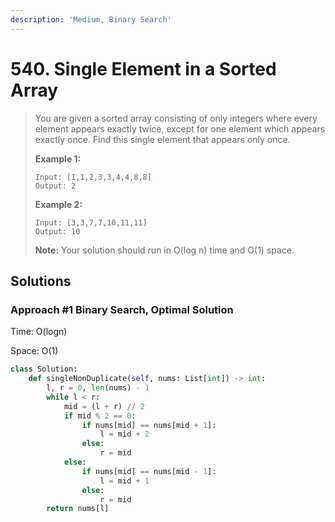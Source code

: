 ```yaml
---
description: 'Medium, Binary Search'
---
```


# 540. Single Element in a Sorted Array

> You are given a sorted array consisting of only integers where every element appears exactly twice, except for one element which appears exactly once. Find this single element that appears only once.
>
> **Example 1:**
>
> ```text
> Input: [1,1,2,3,3,4,4,8,8]
> Output: 2
> ```
>
> **Example 2:**
>
> ```text
> Input: [3,3,7,7,10,11,11]
> Output: 10
> ```
>
> **Note:** Your solution should run in O\(log n\) time and O\(1\) space.

## Solutions

### Approach \#1 Binary Search, Optimal Solution

Time: O\(logn\)

Space: O\(1\)

```python
class Solution:
    def singleNonDuplicate(self, nums: List[int]) -> int:
        l, r = 0, len(nums) - 1
        while l < r:
            mid = (l + r) // 2
            if mid % 2 == 0:
                if nums[mid] == nums[mid + 1]:
                    l = mid + 2
                else:
                    r = mid
            else:
                if nums[mid] == nums[mid - 1]:
                    l = mid + 1
                else:
                    r = mid
        return nums[l]
```


